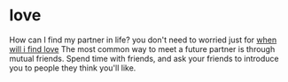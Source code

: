 # love
How can I find my partner in life?
you don't need to worried just for [when will i find love](https://keeper.ai/) The most common way to meet a future partner is through mutual friends. Spend time with friends, and ask your friends to introduce you to people they think you'll like.
